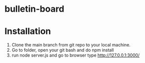 # bulletin-board

# Installation
1. Clone the main branch from git repo to your local machine.
3. Go to folder, open your git bash and do npm install
2. run node server.js and go to browser type http://127.0.0.1:3000/
